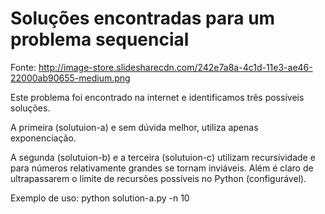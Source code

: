 Soluções encontradas para um problema sequencial
==========

Fonte:
http://image-store.slidesharecdn.com/242e7a8a-4c1d-11e3-ae46-22000ab90655-medium.png

Este problema foi encontrado na internet e identificamos três possíveis soluções.

A primeira (solutuion-a) e sem dúvida melhor, utiliza apenas exponenciação.

A segunda (solutuion-b) e a terceira (solutuion-c) utilizam recursividade e para números relativamente grandes se tornam inviáveis.
Além é claro de ultrapassarem o limite de recursões possíveis no Python (configurável).

Exemplo de uso:
python solution-a.py -n 10